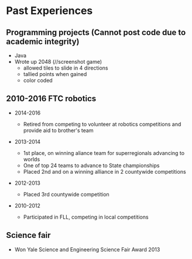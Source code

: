 # Past Experiences

## Programming projects (Cannot post code due to academic integrity)
* Java
 * Wrote up 2048 (//screenshot game)
   * allowed tiles to slide in 4 directions
   * tallied points when gained
   * color coded
   
## 2010-2016 FTC robotics
* 2014-2016
  * Retired from competing to volunteer at robotics competitions and provide aid to brother's team

* 2013-2014 
  * 1st place, on winning aliance team for superregionals advancing to worlds
  * One of top 24 teams to advance to State championships
  * Placed 2nd and on a winning alliance in 2 countywide competitions

* 2012-2013 
  * Placed 3rd countywide competition
  
* 2010-2012
  * Participated in FLL, competing in local competitions

## Science fair

* Won Yale Science and Engineering Science Fair Award 2013

